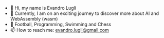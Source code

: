 - 👋 Hi, my name is Evandro Lugli
- 🌱 Currently, I am on an exciting journey to discover more about AI and WebAssembly (wasm)
- 💞️ Football, Programming, Swimming and Chess
- 📫 How to reach me: evandro.lugli@gmail.com
